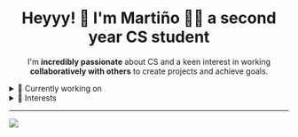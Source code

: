 <h1 align='center'>
  Heyyy! 👋 I'm Martiño 👨‍💻 a second year CS student
</h1>

<p align='center'>
  I'm <b>incredibly passionate</b> about CS and a keen interest in working <b>collaboratively with others</b> to create projects and achieve goals.
</p>
  
<details>
  <summary>🔭 Currently working on</summary>
  </br>
  I am <b>proud</b> to be working alongside a team of like-minded individuals, to develop an <b>autonomous system</b> for a <b>Formula Student</b> competition. Being a part of a team has given me invaluable insights into the <b>importance of communication</b>, and be able to work with engineers from different backgrounds and disciplines; giving me the chance, both <b>sharing and acquiring</b> different technical skills.
</details>

<details>
  <summary>🦀 Interests</summary>
  </br>
  <ul>
  <li>Low level SW stuff(embedded, OS, virtualization).</li>
  <li>Observability.</li>
  <li>Looking forward to learn distributed systems.</li>
  </ul>
</details>

-----

<a href="https://www.linkedin.com/in/marti%C3%B1o-/">
  <img src="https://img.shields.io/badge/linkedin-%230077B5.svg?&style=for-the-badge&logo=linkedin&logoColor=white" />
</a>
